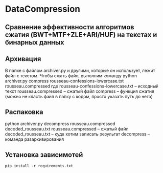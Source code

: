 # DataCompression
Сравнение эффективности алгоритмов сжатия (BWT+MTF+ZLE+ARI/HUF) на текстах и бинарных данных
---
## Архивация
В папке с файлом archiver.py и другими, которые он использует, лежит файл с
текстом. Чтобы сжать файл, выполним команду
python archiver.py compress rousseau-confessions-lowercase.txt rousseau.compressed
где rousseau-confessions-lowercase.txt – исходный текст
rousseau.compressed – сжатый файл
compress – функция сжатия
(можно не класть файл в папку с кодом, просто указать путь до него)  
## Распаковка
python archiver.py decompress rousseau.compressed decoded_rousseau.txt
rousseau.compressed – сжатый файл
decoded_rousseau.txt – куда хотим записать результат
decompress – команда разархивирования
## Установка зависимотей
  ```pip install -r requirements.txt```
